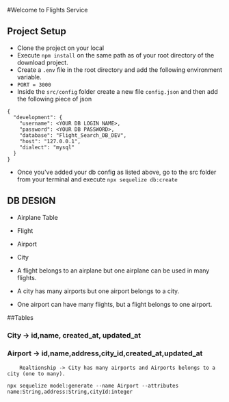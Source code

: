 #Welcome to Flights Service

## Project Setup
- Clone the project on your local
- Execute `npm install` on the same path as of your root directory of the download project.
- Create a `.env` file in the root directory and add the following environment variable.
- `PORT = 3000`
- Inside the `src/config` folder create a new file `config.json` and then add the following piece of json

```
{
  "development": {
    "username": <YOUR DB LOGIN NAME>,
    "password": <YOUR DB PASSWORD>,
    "database": "Flight_Search_DB_DEV",
    "host": "127.0.0.1",
    "dialect": "mysql"
  }
}

```
- Once you've added your db config as listed above, go to the src folder from your terminal and execute `npx sequelize db:create`

## DB DESIGN
  - Airplane Table
  - Flight
  - Airport
  - City

  - A flight belongs to an airplane but one airplane can be used in many flights.
  - A city has many airports but one airport belongs to a city.
  - One airport can have many flights, but a flight belongs to one airport.

  ##Tables

  ### City -> id,name, created_at, updated_at
  ### Airport -> id,name,address,city_id,created_at,updated_at
        Realtionship -> City has many airports and Airports belongs to a city (one to many).

  ```
  npx sequelize model:generate --name Airport --attributes name:String,address:String,cityId:integer
  ```
   